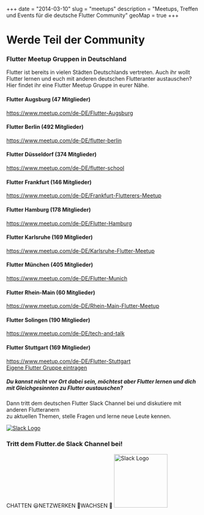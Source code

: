 +++
date = "2014-03-10"
slug = "meetups"
description = "Meetups, Treffen und Events für die deutsche Flutter Community"
geoMap = true
+++

<script>
    var mymap = L.map('meetupmap').setView([51.355, 9.086], 6);
    L.tileLayer('https://api.tiles.mapbox.com/v4/{id}/{z}/{x}/{y}.png?access_token={accessToken}', {
        attribution: 'Map data &copy; <a href="https://www.openstreetmap.org/">OpenStreetMap</a> contributors, <a href="https://creativecommons.org/licenses/by-sa/2.0/">CC-BY-SA</a>, Imagery © <a href="https://www.mapbox.com/">Mapbox</a>',
        maxZoom: 18,
        id: 'mapbox.light',
        accessToken: 'pk.eyJ1IjoiY29vZG9vIiwiYSI6ImNqeWU0M3pkejB5czMzbXA4NHAzc2JiMTgifQ.lA4DZo3KzPhVDucEqu-NxA'
    }).addTo(mymap);
    var augsburg = L.marker([48.3584, 10.8614]).bindPopup("<a href='https://www.meetup.com/de-DE/Flutter-Augsburg' target='_blank' rel='noopener'><b>Flutter Augsburg</b><br></a>").addTo(mymap);
    var berlin = L.marker([52.5173, 13.3889]).bindPopup("<a href='https://www.meetup.com/de-DE/flutter-berlin' target='_blank' rel='noopener'><b>Flutter Berlin</b><br></a>").addTo(mymap);
    var duesseldorf = L.marker([51.2217, 6.7762]).bindPopup("<a href='https://www.meetup.com/de-DE/flutter-school' target='_blank' rel='noopener'><b>Flutter Düsseldorf</b><br></a>").addTo(mymap);
    var frankfurt = L.marker([50.1109, 8.6821]).bindPopup("<a href='https://www.meetup.com/de-DE/Frankfurt-Flutterers-Meetup' target='_blank' rel='noopener'><b>Flutter Frankfurt</b><br></a>").addTo(mymap);
    var hamburg = L.marker([53.5506, 10.0007]).bindPopup("<a href='https://www.meetup.com/de-DE/Flutter-Hamburg' target='_blank' rel='noopener'><b>Flutter Hamburg</b><br></a>").addTo(mymap);
    var karlsruhe = L.marker([49.0068, 8.4034]).bindPopup("<a href='https://www.meetup.com/de-DE/Karlsruhe-Flutter-Meetup' target='_blank' rel='noopener'><b>Flutter Karlsruhe</b><br></a>").addTo(mymap);
    var muenchen = L.marker([48.13710, 11.57538]).bindPopup("<a href='https://www.meetup.com/de-DE/Flutter-Munich' target='_blank' rel='noopener'><b>Flutter München</b><br></a>").addTo(mymap);
    var mainz = L.marker([50.0015, 8.2763]).bindPopup("<a href='https://www.meetup.com/de-DE/Rhein-Main-Flutter-Meetup' target='_blank' rel='noopener'><b>Flutter Rhein-Main/Mainz</b><br></a>").addTo(mymap);
    var solingen = L.marker([51.17125, 7.08390]).bindPopup("<a href='https://www.meetup.com/de-DE/tech-and-talk' target='_blank' rel='noopener'><b>Flutter Solingen</b><br></a>").addTo(mymap);
    var stuttgart = L.marker([48.7787, 9.1800]).bindPopup("<a href='https://www.meetup.com/de-DE/Flutter-Stuttgart' target='_blank' rel='noopener'><b>Flutter Stuttgart</b><br></a>").addTo(mymap);
    var geojsonFeature = { "type": "FeatureCollection", "features": [{ "type": "Feature", "properties": { "scalerank": 1, "featurecla": "Admin-0 country", "labelrank": 2, "sovereignt": "Germany", "sov_a3": "DEU", "adm0_dif": 0, "level": 2, "type": "Sovereign country", "admin": "Germany", "adm0_a3": "DEU", "geou_dif": 0, "geounit": "Germany", "gu_a3": "DEU", "su_dif": 0, "subunit": "Germany", "su_a3": "DEU", "brk_diff": 0, "name": "Germany", "name_long": "Germany", "brk_a3": "DEU", "brk_name": "Germany", "brk_group": null, "abbrev": "Ger.", "postal": "D", "formal_en": "Federal Republic of Germany", "formal_fr": null, "note_adm0": null, "note_brk": null, "name_sort": "Germany", "name_alt": null, "mapcolor7": 2, "mapcolor8": 5, "mapcolor9": 5, "mapcolor13": 1, "pop_est": 82329758, "gdp_md_est": 2918000, "pop_year": -99, "lastcensus": 2011, "gdp_year": -99, "economy": "1. Developed region: G7", "income_grp": "1. High income: OECD", "wikipedia": -99, "fips_10": null, "iso_a2": "DE", "iso_a3": "DEU", "iso_n3": "276", "un_a3": "276", "wb_a2": "DE", "wb_a3": "DEU", "woe_id": -99, "adm0_a3_is": "DEU", "adm0_a3_us": "DEU", "adm0_a3_un": -99, "adm0_a3_wb": -99, "continent": "Europe", "region_un": "Europe", "subregion": "Western Europe", "region_wb": "Europe & Central Asia", "name_len": 7, "long_len": 7, "abbrev_len": 4, "tiny": -99, "homepart": 1, "filename": "DEU.geojson" }, "geometry": { "type": "MultiPolygon", "coordinates": [[[[14.1982421875, 53.919042968750034], [14.213671875000045, 53.870751953124966], [14.172167968750017, 53.874365234375006], [14.04833984375, 53.86308593750002], [13.92578125, 53.879052734374966], [13.902148437500074, 53.93896484375], [13.921679687500045, 53.996630859375045], [13.872460937500051, 54.03627929687502], [13.827148437499972, 54.059570312499964], [13.820410156250034, 54.09282226562502], [13.827734375, 54.12724609374999], [14.038867187500045, 54.03457031250005], [14.211425781250028, 53.95034179687502], [14.1982421875, 53.919042968750034]]], [[[11.282812500000063, 54.41796875], [11.129296875000051, 54.41601562500003], [11.070703125000023, 54.45600585937501], [11.01171875, 54.46616210937503], [11.043457031250057, 54.51547851562503], [11.0849609375, 54.533398437499955], [11.233593750000068, 54.50126953124999], [11.2802734375, 54.438378906249966], [11.282812500000063, 54.41796875]]], [[[13.709179687500011, 54.382714843749994], [13.734179687500044, 54.31542968749997], [13.707324218750074, 54.281152343749994], [13.594921875000011, 54.33818359374999], [13.48203125, 54.33740234375], [13.414550781250028, 54.24956054687496], [13.364355468750034, 54.245849609375], [13.190039062500034, 54.32563476562501], [13.162109375000028, 54.36455078125001], [13.156347656250006, 54.396923828124955], [13.18125, 54.508984374999955], [13.176660156250051, 54.544238281250045], [13.231445312500028, 54.582763671875], [13.239941406250068, 54.63842773437506], [13.336816406249994, 54.697119140625], [13.422753906250021, 54.699316406250006], [13.45009765625008, 54.649609375], [13.491210937500028, 54.615380859374966], [13.636035156250044, 54.57700195312506], [13.65761718750008, 54.55957031249997], [13.670703125000074, 54.53544921875001], [13.603320312500045, 54.488183593749994], [13.58046875000008, 54.463964843750034], [13.601855468749989, 54.425146484375034], [13.709179687500011, 54.382714843749994]]], [[[8.587890625000028, 54.71269531249999], [8.548925781250063, 54.688183593749976], [8.453808593750068, 54.69106445312502], [8.400390625, 54.714111328125], [8.417675781250068, 54.73867187500005], [8.46816406250005, 54.757421875000034], [8.50996093750004, 54.76030273437502], [8.573437500000011, 54.748730468749955], [8.587890625000028, 54.71269531249999]]], [[[9.254980468750034, 54.808007812500044], [9.341992187499983, 54.806298828124966], [9.49873046875004, 54.84042968749998], [9.615820312500004, 54.85541992187501], [9.661230468750006, 54.834375], [9.725, 54.82553710937497], [9.739746093750028, 54.82553710937497], [9.745898437500045, 54.80717773437495], [9.892285156250011, 54.780615234375055], [9.953808593750011, 54.73828125000005], [10.022167968750011, 54.673925781250006], [10.028808593750028, 54.58129882812506], [9.941308593750051, 54.51464843750006], [9.86865234375, 54.47246093749999], [10.143457031250021, 54.488427734375044], [10.17080078125008, 54.45019531249997], [10.212402343750028, 54.408935546875], [10.360449218750006, 54.43833007812506], [10.731542968750006, 54.316259765625055], [10.95595703125008, 54.375683593749976], [11.013378906250066, 54.379150390624964], [11.064355468750051, 54.28051757812506], [11.008593750000074, 54.18115234374997], [10.810742187500068, 54.075146484374955], [10.854589843750034, 54.00981445312495], [10.917773437500045, 53.99531250000004], [11.104296875000017, 54.00917968750002], [11.39960937500004, 53.94462890625001], [11.461132812500068, 53.964746093750016], [11.700585937500078, 54.11352539062506], [11.796289062500051, 54.14545898437498], [12.111328125, 54.168310546875006], [12.16865234375004, 54.22587890625002], [12.296289062500023, 54.283789062500006], [12.378515625, 54.347021484375006], [12.575390625000038, 54.4673828125], [12.779101562500074, 54.44570312500005], [12.898046875000063, 54.42265625], [13.028613281250017, 54.411035156249994], [13.147460937500057, 54.28271484375005], [13.448046875000017, 54.14086914062503], [13.72421875000006, 54.15322265624996], [13.822265625000057, 54.019042968749964], [13.865527343750074, 53.85336914062498], [13.950390625000038, 53.801367187500034], [14.025, 53.76743164062506], [14.25, 53.73188476562501], [14.258886718750006, 53.729638671874994], [14.266113281250057, 53.707128906250034], [14.279882812500032, 53.62475585937502], [14.29873046875005, 53.55644531249999], [14.41455078125, 53.28349609374996], [14.412304687500011, 53.216748046874955], [14.410937500000076, 53.19902343749999], [14.36855468750005, 53.105566406250034], [14.293164062500068, 53.026757812499966], [14.193652343750045, 52.982324218749994], [14.138867187500066, 52.93286132812503], [14.128613281250011, 52.87822265625002], [14.253710937500015, 52.78251953124996], [14.514062500000021, 52.64560546875003], [14.619433593750015, 52.52851562499998], [14.569726562499994, 52.431103515624955], [14.554589843750021, 52.35966796874996], [14.573925781250066, 52.31416015625001], [14.615625, 52.277636718750045], [14.679882812500068, 52.25], [14.705371093750015, 52.207470703124955], [14.692382812500027, 52.150048828124994], [14.704589843750027, 52.110205078125034], [14.752539062500032, 52.08183593750002], [14.748144531250034, 52.07080078124999], [14.724804687500068, 52.030859375000034], [14.69296875000006, 51.95800781250003], [14.674902343750034, 51.90483398437502], [14.601660156250034, 51.832373046875006], [14.623925781250023, 51.77080078124999], [14.681347656250013, 51.69819335937503], [14.72490234374999, 51.661718750000055], [14.73867187500005, 51.62714843750004], [14.7109375, 51.544921874999964], [14.724707031250063, 51.523876953124955], [14.905957031250042, 51.463330078124955], [14.935546875000027, 51.435351562500045], [14.953125, 51.37714843749998], [15.016601562499998, 51.25273437499995], [14.963867187499998, 51.09511718749999], [14.917480468750057, 51.008740234374976], [14.814257812499987, 50.871630859375045], [14.809375, 50.858984375000034], [14.797460937500032, 50.84233398437502], [14.76650390625005, 50.81831054687501], [14.72333984375004, 50.81469726562497], [14.658203125, 50.832617187500006], [14.613574218750044, 50.855566406250055], [14.623828125000015, 50.91474609375004], [14.595214843750057, 50.91860351562502], [14.559667968750006, 50.954931640625034], [14.545703124999989, 50.99394531249998], [14.50732421875, 51.009863281250034], [14.367285156250063, 51.02626953125002], [14.319726562500051, 51.03779296874995], [14.283203125, 51.029492187499955], [14.255859375, 51.00185546875002], [14.273339843750023, 50.97690429687498], [14.299414062500006, 50.95258789062501], [14.377050781250006, 50.91406249999997], [14.369042968750081, 50.89873046874996], [14.201757812500004, 50.86123046875005], [14.096484375000045, 50.82275390625003], [13.998437500000051, 50.80112304687506], [13.898535156250034, 50.76127929687502], [13.701367187500011, 50.716503906249955], [13.556738281250034, 50.70463867187504], [13.52656250000004, 50.692822265625004], [13.472558593750051, 50.61694335937503], [13.436132812499975, 50.60107421874997], [13.401171875000074, 50.60932617187498], [13.374609375000063, 50.621728515625016], [13.341015625000068, 50.611425781250055], [13.306054687500051, 50.58632812499999], [13.269531250000057, 50.57641601562503], [13.237695312500051, 50.576757812500006], [13.18115234375, 50.510498046875], [13.016406250000017, 50.490380859374994], [12.997070312499972, 50.45605468750003], [12.966796875000028, 50.41621093749998], [12.942675781249989, 50.40644531250004], [12.868261718750034, 50.422216796875055], [12.765429687500045, 50.43095703124996], [12.706445312500021, 50.409130859374955], [12.635546875000045, 50.39707031249998], [12.549023437500011, 50.393408203125034], [12.452636718749998, 50.349804687499955], [12.358593750000011, 50.27324218749999], [12.3056640625, 50.205712890624994], [12.27734375, 50.18144531250002], [12.231152343749983, 50.24487304687497], [12.174804687500057, 50.28837890624995], [12.134863281250006, 50.31093750000002], [12.099218750000034, 50.31098632812504], [12.089843749999972, 50.30175781250003], [12.089746093750051, 50.26855468749999], [12.12783203125008, 50.21342773437496], [12.175, 50.17583007812504], [12.182519531250021, 50.148046875000055], [12.207812500000045, 50.09750976562497], [12.276464843749977, 50.042333984375006], [12.38417968750008, 49.99858398437498], [12.457617187500034, 49.95551757812501], [12.512011718750015, 49.89580078125002], [12.5125, 49.87744140624999], [12.497558593749998, 49.85307617187502], [12.471875, 49.83007812500002], [12.450195312500028, 49.80014648437506], [12.390527343750051, 49.73964843749999], [12.408203125, 49.71318359375002], [12.45703125, 49.679785156250055], [12.500292968750015, 49.63969726562496], [12.555761718750034, 49.574853515624994], [12.632031250000038, 49.46123046875002], [12.68115234375, 49.41450195312501], [12.747851562500017, 49.36621093750003], [12.813378906250051, 49.32934570312497], [12.91669921875004, 49.33046875000002], [13.023730468750074, 49.260107421875006], [13.14052734375008, 49.15834960937505], [13.227832031250017, 49.11166992187503], [13.288769531250066, 49.09746093749999], [13.339062500000011, 49.06079101562497], [13.383691406250051, 49.00810546874999], [13.401171875000074, 48.97758789062499], [13.440722656250045, 48.95556640625002], [13.547656250000074, 48.95966796874998], [13.68496093750005, 48.87670898437506], [13.769921875000051, 48.81596679687501], [13.814746093750017, 48.76694335937498], [13.802929687500011, 48.74750976562501], [13.797460937500063, 48.686425781249994], [13.79882812499997, 48.62167968750006], [13.785351562499983, 48.58745117187502], [13.723925781249989, 48.542382812499966], [13.692187500000017, 48.53276367187496], [13.675195312500021, 48.523046875000034], [13.486621093750074, 48.58183593750002], [13.471679687500028, 48.57182617187501], [13.459863281250023, 48.564550781250034], [13.409375, 48.394140625000055], [13.374609375000063, 48.361376953125045], [13.322851562500004, 48.33125], [13.215234375000023, 48.301904296874994], [13.140429687500045, 48.289941406249966], [13.082128906249975, 48.27509765624995], [12.897460937500028, 48.20371093749997], [12.814257812500045, 48.160839843749955], [12.760351562500063, 48.10698242187499], [12.760058593750015, 48.07597656249999], [12.849902343750015, 47.98481445312498], [12.95351562500008, 47.890625], [12.954199218750032, 47.807763671874966], [12.908300781250006, 47.745800781249955], [12.897656250000068, 47.721875], [12.928125, 47.71284179687498], [12.98554687500004, 47.70942382812501], [13.033593750000051, 47.69873046875006], [13.05410156250005, 47.65512695312503], [13.047949218750034, 47.57915039062502], [13.031542968750074, 47.50800781250001], [13.01435546875004, 47.478076171875045], [12.968066406250017, 47.475683593750006], [12.878906250000057, 47.50644531250003], [12.809375, 47.542187499999955], [12.782812500000034, 47.56416015624998], [12.781152343750051, 47.590429687500006], [12.796191406249989, 47.60703125], [12.771386718750023, 47.63940429687503], [12.685839843750074, 47.66933593750002], [12.594238281249972, 47.65629882812502], [12.52656250000004, 47.636132812499994], [12.482910156250028, 47.637304687500055], [12.435742187500011, 47.66611328124998], [12.36318359375008, 47.68818359375004], [12.268359375000017, 47.70273437499998], [12.209277343750074, 47.71826171875003], [12.196875, 47.709082031250034], [12.203808593750011, 47.64672851562503], [12.185644531250063, 47.61953125], [11.716796875, 47.58349609375003], [11.57392578125004, 47.54975585937498], [11.469921875000066, 47.50610351562497], [11.392968750000023, 47.487158203125034], [11.374121093750006, 47.46025390624996], [11.297949218750032, 47.424902343750034], [11.2119140625, 47.41362304687496], [11.191210937500045, 47.42519531250002], [11.136035156249989, 47.408886718749976], [11.041992187500028, 47.39311523437496], [10.98085937499999, 47.398144531250004], [10.952148437500028, 47.42670898437495], [10.893945312500051, 47.470458984375], [10.870605468750028, 47.500781250000045], [10.873046874999972, 47.52021484375001], [10.741601562500023, 47.52412109375001], [10.65869140625, 47.547216796875006], [10.482812500000051, 47.54179687499996], [10.439453125000027, 47.55156249999999], [10.43037109375004, 47.54106445312498], [10.403906250000063, 47.41699218750003], [10.369140625, 47.366064453125034], [10.312792968750074, 47.313427734374976], [10.240625, 47.284130859374955], [10.18300781250008, 47.27880859375002], [10.185742187500011, 47.317187500000045], [10.200292968750063, 47.36342773437505], [10.158789062500034, 47.37426757812502], [10.096484375000045, 47.379589843749955], [10.066308593750023, 47.39335937500002], [10.074218750000028, 47.42851562499999], [10.059863281250045, 47.44907226562498], [10.034082031250023, 47.47358398437501], [9.971582031249994, 47.50532226562498], [9.839160156250017, 47.55229492187496], [9.748925781250021, 47.575537109375006], [9.715136718750074, 47.55078125000002], [9.650585937500068, 47.52587890625], [9.548925781250063, 47.53403320312498], [9.524023437500032, 47.52421875000002], [9.35, 47.59892578124996], [9.182812500000068, 47.67070312500002], [9.127539062500006, 47.67070312500002], [8.881152343750074, 47.65639648437505], [8.874023437500057, 47.66269531249998], [8.831152343750006, 47.70361328124997], [8.793066406250063, 47.71655273437503], [8.770117187500004, 47.70991210937501], [8.75478515625008, 47.69804687499999], [8.728320312500017, 47.700048828125055], [8.617871093749983, 47.76611328125], [8.572656250000023, 47.775634765625], [8.509863281250006, 47.76689453124998], [8.435742187500011, 47.73134765625002], [8.403417968750004, 47.687792968750045], [8.413281250000068, 47.66269531249998], [8.451757812500006, 47.65180664062498], [8.55234375000006, 47.65913085937498], [8.56708984375004, 47.65190429687502], [8.57050781250004, 47.63779296874998], [8.55947265625008, 47.62402343750003], [8.477636718750034, 47.61269531250002], [8.454003906249993, 47.59619140625003], [8.430078125000023, 47.592138671875006], [8.414746093750011, 47.58959960937503], [8.327832031250068, 47.60693359375], [8.198242187500028, 47.60693359375], [8.09375, 47.57617187500002], [7.927050781250045, 47.56386718750002], [7.698046875000017, 47.56987304687499], [7.615625, 47.59272460937504], [7.565429687500001, 47.606542968750006], [7.529394531250034, 47.67387695312496], [7.538574218750028, 47.77363281250004], [7.593261718750056, 47.90566406250002], [7.608496093750063, 48.002587890625044], [7.584179687499983, 48.064306640625006], [7.616601562500023, 48.15678710937502], [7.705664062500063, 48.280029296875], [7.765136718749999, 48.410009765625], [7.794824218749994, 48.54682617187498], [7.837988281250006, 48.636035156250045], [7.92275390625005, 48.69853515624999], [8.124023437500028, 48.87329101562497], [8.140332031250038, 48.88642578124998], [8.134863281250006, 48.97358398437498], [8.080664062500063, 48.98588867187499], [8.001269531250045, 49.01093750000003], [7.799218750000023, 49.04189453125005], [7.610937500000033, 49.061767578125], [7.525488281250033, 49.086376953124955], [7.450585937500051, 49.15219726562503], [7.404199218749994, 49.15307617187503], [7.313378906250079, 49.12954101562505], [7.19990234375004, 49.113623046875], [7.117382812500011, 49.12753906249997], [7.065722656250074, 49.12485351562498], [7.03671875, 49.112695312499994], [7.022167968750068, 49.123437500000044], [7.001464843750028, 49.17988281249998], [6.958300781250017, 49.19462890624999], [6.891210937500034, 49.20751953125003], [6.84951171875008, 49.20195312499996], [6.820703125000051, 49.173925781250034], [6.77626953125008, 49.154150390625], [6.735449218750006, 49.16059570312498], [6.607617187499983, 49.290869140625034], [6.574707031250028, 49.31967773437506], [6.566308593750023, 49.34619140625003], [6.534277343750063, 49.394677734374966], [6.458105468750006, 49.44287109375002], [6.38222656250008, 49.45815429687502], [6.344335937500005, 49.45273437499997], [6.348437500000045, 49.51269531250003], [6.37832031250008, 49.59960937499997], [6.40673828125, 49.64497070312498], [6.444628906250017, 49.682031249999966], [6.484765625000023, 49.70781249999999], [6.49375, 49.75439453124997], [6.4873046875, 49.79848632812499], [6.440917968750057, 49.80532226562505], [6.32460937500008, 49.83789062500003], [6.256054687500039, 49.87216796874998], [6.204882812500017, 49.915136718750034], [6.138183593749999, 49.97431640625001], [6.10976562500008, 50.034375], [6.108300781250051, 50.09423828125003], [6.116503906250045, 50.120996093749966], [6.12128906250004, 50.13935546874998], [6.175097656250074, 50.23266601562497], [6.36445312500001, 50.31616210937503], [6.343652343750051, 50.400244140625006], [6.340917968750006, 50.451757812500034], [6.294921875000057, 50.485498046874966], [6.20302734375008, 50.499121093750006], [6.1787109375, 50.52250976562496], [6.168457031250057, 50.54536132812501], [6.235937500000033, 50.59667968749997], [6.154492187500039, 50.63725585937499], [6.119433593750016, 50.67924804687502], [6.005957031249977, 50.73222656249996], [5.993945312500017, 50.75043945312503], [6.048437500000034, 50.904882812500055], [6.0068359375, 50.94995117187499], [5.955078125, 50.97294921874999], [5.894726562500068, 50.98422851562506], [5.867187500000057, 51.00566406249999], [5.857519531250034, 51.030126953125006], [5.86835937500001, 51.0453125], [5.939257812500074, 51.04082031250004], [5.961035156250063, 51.05668945312498], [6.129980468750034, 51.14741210937501], [6.136914062500011, 51.16484374999998], [6.113378906250034, 51.174707031249966], [6.082421875000023, 51.17998046874996], [6.074804687500063, 51.19902343750004], [6.075878906250011, 51.22412109374999], [6.166210937500039, 51.35483398437498], [6.192871093750057, 51.41059570312498], [6.198828125000034, 51.45], [6.193261718750051, 51.48891601562502], [6.1416015625, 51.55009765624996], [6.091113281250016, 51.59892578124996], [6.08935546875, 51.63779296874998], [6.052734375, 51.65825195312499], [5.948535156250017, 51.762402343749955], [5.948730468750057, 51.802685546875004], [6.007617187500045, 51.83398437499997], [6.089843750000028, 51.853955078124955], [6.1171875, 51.870410156250045], [6.166503906249999, 51.88076171875002], [6.29707031250004, 51.85073242187502], [6.355664062500011, 51.82465820312504], [6.372167968749977, 51.830029296874976], [6.425, 51.85839843749997], [6.517578125000028, 51.853955078124955], [6.741796875000062, 51.91088867187503], [6.775195312500017, 51.93828125000002], [6.800390625, 51.96738281249997], [6.802441406250068, 51.98017578125001], [6.715625, 52.03618164062496], [6.712988281250062, 52.056884765625], [6.724511718749994, 52.080224609374966], [6.749023437500028, 52.09868164062499], [6.800390625, 52.111230468749966], [6.855078125000034, 52.13579101562502], [6.977246093750068, 52.20551757812501], [7.019628906250006, 52.26601562499999], [7.032617187500079, 52.33149414062501], [7.035156250000057, 52.38022460937498], [7.001855468750022, 52.41899414062495], [6.96816406250008, 52.44409179687502], [6.92207031250001, 52.440283203125034], [6.832519531249971, 52.442285156250016], [6.748828125000074, 52.464013671874994], [6.702929687500045, 52.49921874999998], [6.69160156250004, 52.530175781249966], [6.712402343750028, 52.549658203125034], [6.71875, 52.573583984375034], [6.705371093750016, 52.59765625000006], [6.710742187500045, 52.617871093749976], [6.74843750000008, 52.63408203125002], [7.013183593750028, 52.63354492187497], [7.033007812500045, 52.65136718749997], [7.050878906250063, 52.74477539062499], [7.117089843750051, 52.88701171875002], [7.179492187500045, 52.966210937499994], [7.189941406250057, 52.99951171875003], [7.188964843750028, 53.187207031249976], [7.197265625000028, 53.28227539062499], [7.152050781250068, 53.32695312500001], [7.053320312500033, 53.375830078125034], [7.074316406250034, 53.477636718750006], [7.107128906250068, 53.556982421875], [7.20644531250005, 53.65454101562497], [7.285253906250034, 53.681347656250004], [7.629199218750017, 53.69726562499997], [8.00927734375, 53.69072265624998], [8.167089843750004, 53.543408203124976], [8.108496093750063, 53.46767578125002], [8.200781250000034, 53.43242187500002], [8.245214843750006, 53.44531249999997], [8.279003906250068, 53.51118164062498], [8.301562500000044, 53.58413085937502], [8.333886718750051, 53.606201171875], [8.45136718750001, 53.55170898437498], [8.492675781249972, 53.514355468750004], [8.495214843750063, 53.39423828124998], [8.53847656250008, 53.55688476562497], [8.50625, 53.670751953125], [8.528417968750063, 53.781103515625006], [8.57558593750008, 53.838476562500055], [8.618945312500045, 53.875], [8.897753906250074, 53.83569335937503], [9.20556640625, 53.85595703124997], [9.321972656250011, 53.81347656250003], [9.585351562500021, 53.600488281249966], [9.673144531250045, 53.565625], [9.783984375000074, 53.554638671874955], [9.63125, 53.600195312500006], [9.31201171875, 53.859130859375], [9.216406249999977, 53.89121093750006], [9.069628906250017, 53.90092773437499], [8.978125, 53.92622070312498], [8.92041015625, 53.96533203125006], [8.903515625000011, 54.00029296874999], [8.906640625000023, 54.26079101562502], [8.8515625, 54.29956054687503], [8.780371093750063, 54.31303710937502], [8.736035156250011, 54.29521484375002], [8.64492187500008, 54.29497070312499], [8.625781250000017, 54.353955078125004], [8.648046875, 54.39765625], [8.831152343750006, 54.42753906249999], [8.951855468750011, 54.46757812499996], [8.957226562500038, 54.538330078125], [8.880957031250034, 54.59394531249995], [8.789648437500006, 54.695947265625044], [8.682324218750068, 54.791845703125034], [8.670312500000023, 54.90341796875003], [8.670703125000017, 54.9033203125], [8.857226562499989, 54.90112304687499], [8.90292968750006, 54.89692382812495], [9.185839843750074, 54.844677734374955], [9.254980468750034, 54.808007812500044]]], [[[8.307714843750034, 54.786962890625034], [8.284667968750057, 54.76708984374997], [8.295703124999989, 54.90830078125006], [8.405175781249994, 55.05874023437496], [8.451464843750017, 55.05537109374998], [8.404101562500045, 55.01474609374997], [8.390429687500017, 54.98627929687504], [8.371191406250006, 54.92939453124998], [8.3798828125, 54.89985351562501], [8.629589843750068, 54.89174804687496], [8.600585937500028, 54.86538085937502], [8.34736328125004, 54.84760742187504], [8.307714843750034, 54.786962890625034]]]] } }] }
    L.geoJSON(geojsonFeature).addTo(mymap);
</script>

<h1>Werde Teil der Community</h1>

<div>
    <h3>Flutter Meetup Gruppen in Deutschland</h3>
    <p>Flutter ist bereits in vielen Städten Deutschlands vertreten. Auch ihr wollt Flutter lernen und euch mit anderen deutschen Flutteranter austauschen? Hier findet ihr eine Flutter Meetup Gruppe in eurer Nähe.</p>
</div>

<div class="row mt-5">
    <!-- Augsburg -->
    <div class="col-12 col-md-6">
        <div class="card bg-light mb-4">
            <div class="card-body">
                <h4 class="card-title mt-0">Flutter Augsburg (47 Mitglieder)</h4>
                <a href="https://www.meetup.com/de-DE/Flutter-Augsburg" target="_blank" rel="noopener" class="card-link">https://www.meetup.com/de-DE/Flutter-Augsburg</a>
            </div>
        </div>
    </div>
    <!-- Berlin -->
    <div class="col-12 col-md-6">
        <div class="card bg-light mb-4">
            <div class="card-body">
                <h4 class="card-title mt-0">Flutter Berlin (492 Mitglieder)</h4>
                <a href="https://www.meetup.com/de-DE/flutter-berlin" target="_blank" rel="noopener" class="card-link">https://www.meetup.com/de-DE/flutter-berlin</a>
            </div>
        </div>
    </div>
    <!-- Düsseldorf -->
    <div class="col-12 col-md-6">
        <div class="card bg-light mb-4">
            <div class="card-body">
                <h4 class="card-title mt-0">Flutter Düsseldorf (374 Mitglieder)</h4>
                <a href="https://www.meetup.com/de-DE/flutter-school" target="_blank" rel="noopener" class="card-link">https://www.meetup.com/de-DE/flutter-school</a>
            </div>
        </div>
    </div>
    <!-- Frankfurt -->
    <div class="col-12 col-md-6">
        <div class="card bg-light mb-4">
            <div class="card-body">
                <h4 class="card-title mt-0">Flutter Frankfurt (146 Mitglieder)</h4>
                <a href="https://www.meetup.com/de-DE/Frankfurt-Flutterers-Meetup" target="_blank" rel="noopener" class="card-link">https://www.meetup.com/de-DE/Frankfurt-Flutterers-Meetup</a>
            </div>
        </div>
    </div>
    <!-- Hamburg -->
    <div class="col-12 col-md-6">
        <div class="card bg-light mb-4">
            <div class="card-body">
                <h4 class="card-title mt-0">Flutter Hamburg (178 Mitglieder)</h4>
                <a href="https://www.meetup.com/de-DE/Flutter-Hamburg" target="_blank" rel="noopener" class="card-link">https://www.meetup.com/de-DE/Flutter-Hamburg</a>
            </div>
        </div>
    </div>
    <!-- Karlsruhe -->
    <div class="col-12 col-md-6">
        <div class="card bg-light mb-4">
            <div class="card-body">
                <h4 class="card-title mt-0">Flutter Karlsruhe (169 Mitglieder)</h4>
                <a href="https://www.meetup.com/de-DE/Karlsruhe-Flutter-Meetup" target="_blank" rel="noopener" class="card-link">https://www.meetup.com/de-DE/Karlsruhe-Flutter-Meetup</a>
            </div>
        </div>
    </div>
    <!-- München -->
    <div class="col-12 col-md-6">
        <div class="card bg-light mb-4">
            <div class="card-body">
                <h4 class="card-title mt-0">Flutter München (405 Mitglieder)</h4>
                <a href="https://www.meetup.com/de-DE/Flutter-Munich" target="_blank" rel="noopener" class="card-link">https://www.meetup.com/de-DE/Flutter-Munich</a>
            </div>
        </div>
    </div>
    <!-- Rhein-Main -->
    <div class="col-12 col-md-6">
        <div class="card bg-light mb-4">
            <div class="card-body">
                <h4 class="card-title mt-0">Flutter Rhein-Main (60 Mitglieder)</h4>
                <a href="https://www.meetup.com/de-DE/Rhein-Main-Flutter-Meetup/" target="_blank" rel="noopener" class="card-link">https://www.meetup.com/de-DE/Rhein-Main-Flutter-Meetup</a>
            </div>
        </div>
    </div>
    <!-- Solingen -->
    <div class="col-12 col-md-6">
        <div class="card bg-light mb-4">
            <div class="card-body">
                <h4 class="card-title mt-0">Flutter Solingen (190 Mitglieder)</h4>
                <a href="https://www.meetup.com/de-DE/tech-and-talk/" target="_blank" rel="noopener" class="card-link">https://www.meetup.com/de-DE/tech-and-talk</a>
            </div>
        </div>
    </div>
    <!-- Stuttagrt -->
    <div class="col-12 col-md-6">
        <div class="card bg-light mb-4">
            <div class="card-body">
                <h4 class="card-title mt-0">Flutter Stuttgart (169 Mitglieder)</h4>
                <a href="https://www.meetup.com/de-DE/Flutter-Stuttgart" target="_blank" rel="noopener" class="card-link">https://www.meetup.com/de-DE/Flutter-Stuttgart</a>
            </div>
        </div>
    </div>
</div>
<div class="text-center pt-4">
    <a href="https://forms.gle/FrFC81nwYmW7iscf7" target="_blank" rel="noopener" class="btn btn-primary">Eigene
        Flutter Gruppe eintragen</a>
</div>
<div class="container pb-5">
    <div class="row pt-5 pb-5">
        <div class="col-12 text-center">
            <h5 class="mb-2">Du kannst nicht vor Ort dabei sein, möchtest aber Flutter lernen und dich mit Gleichgesinnten zu Flutter austauschen?</h5>
            <p class="d-block mb-3">Dann tritt dem deutschen Flutter Slack Channel bei und diskutiere mit anderen Flutteranern<br/> zu aktuellen Themen, stelle Fragen und lerne neue Leute kennen.</p>
            <div class="join-slack p-0">
                <a href="https://join.slack.com/t/flutter-de/shared_invite/enQtNjYyODAzNDQ5MjUxLWNlOGUwNTUwMDA1ZTc2YmFlODhmMGZmMmVhOGJmYWIyYjBhYjY4Yjc5MDQ0MGJiY2ZjYTdhMzdhMDhlMTA4YjI"
        target="_blank" rel="noopener" class="btn btn-link d-block">
                <img src="/images/slack-mark.png" alt="Slack Logo">
                </a>
            </div>
            <h3 class="mt-0" >Tritt dem Flutter.de Slack Channel bei!</h3>
            <span class="join-slack-word">CHATTEN 😃</span><span class="join-slack-word">NETZWERKEN 👋</span><span
        class="join-slack-word">WACHSEN 🚀</span>
            <a href="https://join.slack.com/t/flutter-de/shared_invite/enQtNjYyODAzNDQ5MjUxLWNlOGUwNTUwMDA1ZTc2YmFlODhmMGZmMmVhOGJmYWIyYjBhYjY4Yjc5MDQ0MGJiY2ZjYTdhMzdhMDhlMTA4YjI"
        target="_blank" rel="noopener" class="btn btn-link d-block pt-4">
                <img src="/images/btn-add-to-slack.png" alt="Slack Logo" style="width:140px;">
            </a>
        </div>
    </div>
</div>
